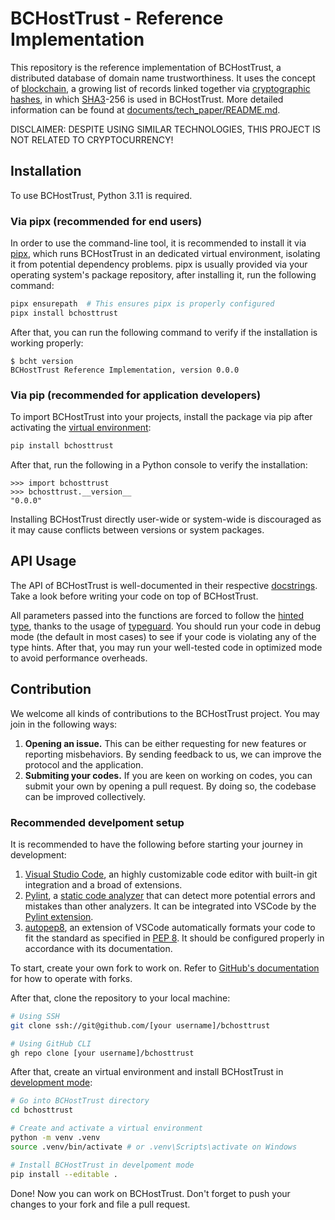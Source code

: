 # BCHostTrust - Reference Implementation

This repository is the reference implementation of BCHostTrust, a distributed database of domain name trustworthiness. It uses the concept of [blockchain](https://en.wikipedia.org/wiki/Blockchain), a growing list of records linked together via [cryptographic hashes](https://en.wikipedia.org/wiki/Cryptographic_hash_function), in which [SHA3](https://en.wikipedia.org/wiki/SHA-3)-256 is used in BCHostTrust. More detailed information can be found at [documents/tech_paper/README.md](https://github.com/BCHostTrust/documents/blob/master/tech_paper/README.md).

DISCLAIMER: DESPITE USING SIMILAR TECHNOLOGIES, THIS PROJECT IS NOT RELATED TO CRYPTOCURRENCY!

## Installation

To use BCHostTrust, Python 3.11 is required.

### Via pipx (recommended for end users)

In order to use the command-line tool, it is recommended to install it via [pipx](https://pipx.pypa.io/stable/), which runs BCHostTrust in an dedicated virtual environment, isolating it from potential dependency problems. pipx is usually provided via your operating system's package repository, after installing it, run the following command:

```bash
pipx ensurepath  # This ensures pipx is properly configured
pipx install bchosttrust
```

After that, you can run the following command to verify if the installation is working properly:

```console
$ bcht version
BCHostTrust Reference Implementation, version 0.0.0
```

### Via pip (recommended for application developers)

To import BCHostTrust into your projects, install the package via pip after activating the [virtual environment](https://docs.python.org/3/library/venv.html):

```bash
pip install bchosttrust
```

After that, run the following in a Python console to verify the installation:

```pycon
>>> import bchosttrust
>>> bchosttrust.__version__
"0.0.0"
```

Installing BCHostTrust directly user-wide or system-wide is discouraged as it may cause conflicts between versions or system packages.

## API Usage

The API of BCHostTrust is well-documented in their respective [docstrings](https://peps.python.org/pep-0257/). Take a look before writing your code on top of BCHostTrust.

All parameters passed into the functions are forced to follow the [hinted type](https://peps.python.org/pep-0484/), thanks to the usage of [typeguard](https://typeguard.readthedocs.io/en/latest/index.html). You should run your code in debug mode (the default in most cases) to see if your code is violating any of the type hints. After that, you may run your well-tested code in optimized mode to avoid performance overheads.

## Contribution

We welcome all kinds of contributions to the BCHostTrust project. You may join in the following ways:

1. **Opening an issue.** This can be either requesting for new features or reporting misbehaviors. By sending feedback to us, we can improve the protocol and the application.
2. **Submiting your codes.** If you are keen on working on codes, you can submit your own by opening a pull request. By doing so, the codebase can be improved collectively.

### Recommended develpoment setup

It is recommended to have the following before starting your journey in development:

1. [Visual Studio Code](https://code.visualstudio.com/), an highly customizable code editor with built-in git integration and a broad of extensions.
2. [Pylint](https://pypi.org/project/pylint/), a [static code analyzer](https://en.wikipedia.org/wiki/Static_code_analysis) that can detect more potential errors and mistakes than other analyzers. It can be integrated into VSCode by the [Pylint extension](https://marketplace.visualstudio.com/items?itemName=ms-python.pylint).
3. [autopep8](https://marketplace.visualstudio.com/items?itemName=ms-python.autopep8), an extension of VSCode automatically formats your code to fit the standard as specified in [PEP 8](https://peps.python.org/pep-0008/). It should be configured properly in accordance with its documentation.

To start, create your own fork to work on. Refer to [GitHub's documentation](https://docs.github.com/en/pull-requests/collaborating-with-pull-requests/working-with-forks/about-forks) for how to operate with forks.

After that, clone the repository to your local machine:

```bash
# Using SSH
git clone ssh://git@github.com/[your username]/bchosttrust

# Using GitHub CLI
gh repo clone [your username]/bchosttrust
```

After that, create an virtual environment and install BCHostTrust in [development mode](https://setuptools.pypa.io/en/latest/userguide/development_mode.html):

```bash
# Go into BCHostTrust directory
cd bchosttrust

# Create and activate a virtual environment
python -m venv .venv
source .venv/bin/activate # or .venv\Scripts\activate on Windows

# Install BCHostTrust in develpoment mode
pip install --editable .
```

Done! Now you can work on BCHostTrust. Don't forget to push your changes to your fork and file a pull request.
